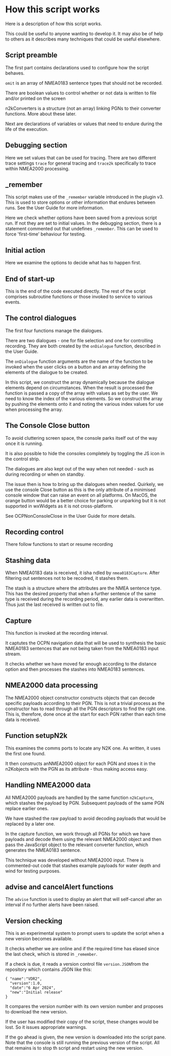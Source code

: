 # How this script works

Here is a description of how this script works.

This could be useful to anyone wanting to develop it.
It may also be of help to others as it describes many techniques that could be useful elsewhere.

## Script preamble

The first part contains declarations used to configure how the script behaves.

`omit` is an array of NMEA0183 sentence types that should not be recorded.

There are boolean values to control whether or not data is written to file and/or printed on the screen

n2kConverters is a structure (not an array) linking PGNs to their converter functions.
More about these later.

Next are declarations of variables or values that need to endure during the life of the execution.

## Debugging section

Here we set values that can be used for tracing.
There are two different trace settings `trace` for general tracing and `trace2k` specifically to trace within NMEA2000 processing.

## _remember

This script makes use of the `_remember` variable introduced in the plugin v3.
This is used to store options or other information that endures between runs.
See the User Guide for more information.

Here we check whether options have been saved from a previous script run.
If not they are set to initial values.
In the debugging section, there is a statement commented out that undefines `_remember`.
This can be used to force 'first-time' behaviour for testing.

## Initial action

Here we examine the options to decide what has to happen first.

## End of start-up

This is the end of the code executed directly.
The rest of the script comprises subroutine functions or those invoked to service to various events.

## The control dialogues

The first four functions manage the dialogues.

There are two dialogues - one for file selection and one for controlling recording.
They are both created by the `onDialogue` function, described in the User Guide.

The `onDialogue` function arguments are the name of the function to be invoked when the user clicks on a button and an array defining the elements of the dialogue to be created.

In this script, we construct the array dynamically because the dialogue elements depend on circumstances.
When the result is processed the function is passed a copy of the array with values as set by the user.
We need to know the index of the various elements.
So we construct the array by pushing the elements onto it and noting the various index values for use when processing the array.

## The Console Close button

To avoid cluttering screen space, the console parks itself out of the way once it is running.

It is also possible to hide the consoles completely by toggling the JS icon in the control strip.

The dialogues are also kept out of the way when not needed - such as during recording or when on standby.

The issue then is how to bring up the dialogues when needed.
Quirkely, we use the console Close button as this is the only attribute of a minimised console window that can raise an event on all platforms.
On MacOS, the orange button would be a better choice for parking or unparking but it is not supported in wxWidgets as it is not cross-platform.

See OCPNonConsoleClose in the User Guide for more details.

## Recording control

There follow functions to start or resume recording

## Stashing data

When NMEA0183 data is received, it isha ndled by `nmea0183Capture`.
After filtering out sentences not to be recodred, it stashes them.

The stash is a structure where the attributes are the NMEA sentence type.
This has the desired property that when a further sentence of the same type is received during the recording period,
any earlier data is overwritten.
Thus just the last received is written out to file.

## Capture

This function is invoked at the recording interval.

It captutes the OCPN navigation data that will be used to synthesis the basic NMEA0183 sentences that are not being taken from the NMEA0183 input stream.

It checks whether we have moved far enough according to the distance option and then processes the stashes into NMEA0183 sentences.

## NMEA2000 data processing

The NMEA2000 object constructor constructs objects that can decode specific payloads according to their PGN.
This is not a trivial process as the constructor has to read through all the PGN descriptors to find the right one.
This is, therefore, done once at the start for each PGN rather than each time data is received.

## Function setupN2k

This examines the comms ports to locate any N2K one.
As written, it uses the first one found.

It then constructs anNMEA2000 object for each PGN and stoes it in the n2Kobjects with the PGN as its attribute - thus making access easy.

## Handling NMEA2000 data

All NMEA2000 payloads are handled by the same function `n2kCapture`, which stashes the payload by PGN.
Subsequent payloads of the same PGN replace earlier ones.

We have stashed the raw payload to avoid decoding payloads that would be replaced by a later one.

In the capture function, we work through all PGNs for which we have payloads and decode them using the relevant NMEA2000 object and then pass the JavaScript object to the relevant converter function, which generates the NMEA0183 sentence.

This technique was developed without NMEA2000 input.
There is commented-out code that stashes example payloads for water depth and wind for testing purposes.

## advise and cancelAlert functions

The `advise` function is used to display an alert that will self-cancel after an interval if no further alerts have been raised.

## Version checking

This is an experimental system to prompt users to update the script when a new version becomes available.

It checks whether we are online and if the required time has elased since the last check, which is stored in `_remember`.

If a check is due, it reads a version control file `version.JSON`from the repository which contains JSON like this:

````
{ "name":"VDR2",
  "version":1.0,
  "date":"6 Apr 2024",
  "new":"Initial release"
}
````
It compares the version number with its own version number and proposes to download the new version.

If the user has modified their copy of the script, these changes would be lost.
So it issues appropriate warnings.

If the go ahead is given, the new version is downloaded into the script pane.
Note that the console is still running the previous version of the script.
All that remains is to stop th script and restart using the new version.
